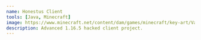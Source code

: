 ```yaml
---
name: Honestus Client
tools: [Java, Minecraft]
image: https://www.minecraft.net/content/dam/games/minecraft/key-art/Vanilla-PMP_Collection-Carousel-0_Buzzy-Bees_1280x768.jpg
description: Advanced 1.16.5 hacked client project.
---
```


